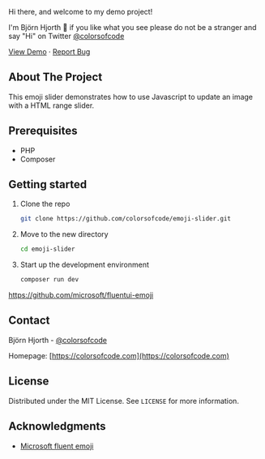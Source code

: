 Hi there, and welcome to my demo project! 

I'm Björn Hjorth 👋 if you like what you see please do not be a stranger and say "Hi" on Twitter [@colorsofcode](https://twitter.com/colorsofcode)



<a href="https://colorsofcode.com/demo/emoji-slider">View Demo</a>
·
<a href="https://github.com/colorsofcode/emoji-slider/issues">Report Bug</a>


<!-- ABOUT -->
## About The Project

This emoji slider demonstrates how to use Javascript to update an image with a HTML range slider.

<!-- PREREQUISITES -->
## Prerequisites

* PHP
* Composer

<!-- STARTING -->
## Getting started 

1. Clone the repo
   ```sh
   git clone https://github.com/colorsofcode/emoji-slider.git
   ```
2. Move to the new directory
    ```sh
    cd emoji-slider
    ```
1. Start up the development environment
   ```sh
   composer run dev
   ```
https://github.com/microsoft/fluentui-emoji

<!-- CONTACT -->
## Contact

Björn Hjorth - [@colorsofcode](https://twitter.com/colorsofcode)

Homepage: [https://colorsofcode.com](https://colorsofcode.com)

<!-- LICENSE -->
## License

Distributed under the MIT License. See `LICENSE` for more information.

<!-- ACKKNOWLEDGE -->
## Acknowledgments

* [Microsoft fluent emoji](https://github.com/microsoft/fluentui-emoji)